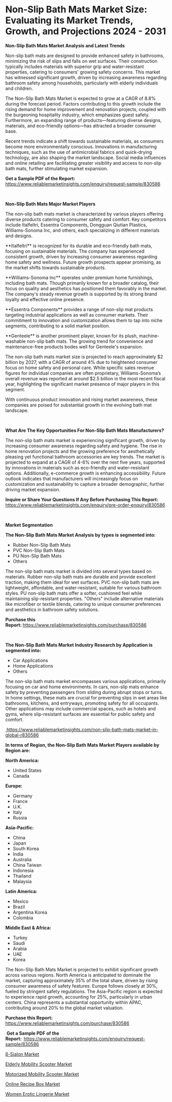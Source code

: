 <p><h1>Non-Slip Bath Mats Market Size: Evaluating its Market Trends, Growth, and Projections 2024 - 2031</h1></p><p><strong>Non-Slip Bath Mats Market Analysis and Latest Trends</strong></p>
<p><p>Non-slip bath mats are designed to provide enhanced safety in bathrooms, minimizing the risk of slips and falls on wet surfaces. Their construction typically includes materials with superior grip and water-resistant properties, catering to consumers' growing safety concerns. This market has witnessed significant growth, driven by increasing awareness regarding bathroom safety among households, particularly with elderly individuals and children.</p><p>The Non-Slip Bath Mats Market is expected to grow at a CAGR of 8.8% during the forecast period. Factors contributing to this growth include the rising demand for home improvement and renovation projects, coupled with the burgeoning hospitality industry, which emphasizes guest safety. Furthermore, an expanding range of products—featuring diverse designs, materials, and eco-friendly options—has attracted a broader consumer base.</p><p>Recent trends indicate a shift towards sustainable materials, as consumers become more environmentally conscious. Innovations in manufacturing techniques, such as the use of antimicrobial fabrics and quick-drying technology, are also shaping the market landscape. Social media influences and online retailing are facilitating greater visibility and access to non-slip bath mats, further stimulating market expansion.</p></p>
<p><strong>Get a Sample PDF of the Report:&nbsp;</strong> <a href="https://www.reliablemarketinsights.com/enquiry/request-sample/830586?utm_campaign=1340&utm_medium=2&utm_source=Github&utm_content=ia&utm_term=08102024&utm_id=non-slip-bath-mats">https://www.reliablemarketinsights.com/enquiry/request-sample/830586</a></p>
<p>&nbsp;</p>
<p><strong>Non-Slip Bath Mats Major Market Players</strong></p>
<p><p>The non-slip bath mats market is characterized by various players offering diverse products catering to consumer safety and comfort. Key competitors include Italfeltri, Essentra Components, Dongguan Qiutian Plastics, Williams-Sonoma Inc, and others, each specializing in different materials and designs.</p><p>**Italfeltri** is recognized for its durable and eco-friendly bath mats, focusing on sustainable materials. The company has experienced consistent growth, driven by increasing consumer awareness regarding home safety and wellness. Future growth prospects appear promising, as the market shifts towards sustainable products.</p><p>**Williams-Sonoma Inc** operates under premium home furnishings, including bath mats. Though primarily known for a broader catalog, their focus on quality and aesthetics has positioned them favorably in the market. The company's steady revenue growth is supported by its strong brand loyalty and effective online presence. </p><p>**Essentra Components** provides a range of non-slip mat products targeting industrial applications as well as consumer markets. Their commitment to innovation and customization allows them to tap into niche segments, contributing to a solid market position. </p><p>**Genteele** is another prominent player, known for its plush, machine-washable non-slip bath mats. The growing trend for convenience and maintenance-free products bodes well for Genteele's expansion. </p><p>The non-slip bath mats market size is projected to reach approximately $2 billion by 2027, with a CAGR of around 4% due to heightened consumer focus on home safety and personal care. While specific sales revenue figures for individual companies are often proprietary, Williams-Sonoma’s overall revenue was reported at around $2.5 billion in the most recent fiscal year, highlighting the significant market presence of major players in this segment. </p><p>With continuous product innovation and rising market awareness, these companies are poised for substantial growth in the evolving bath mat landscape.</p></p>
<p>&nbsp;</p>
<p><strong>What Are The Key Opportunities For Non-Slip Bath Mats Manufacturers?</strong></p>
<p><p>The non-slip bath mats market is experiencing significant growth, driven by increasing consumer awareness regarding safety and hygiene. The rise in home renovation projects and the growing preference for aesthetically pleasing yet functional bathroom accessories are key trends. The market is projected to expand at a CAGR of 4-6% over the next five years, supported by innovations in materials such as eco-friendly and water-resistant options. Additionally, e-commerce growth is enhancing accessibility. Future outlook indicates that manufacturers will increasingly focus on customization and sustainability to capture a broader demographic, further driving market expansion.</p></p>
<p><strong>Inquire or Share Your Questions If Any Before Purchasing This Report:</strong> <a href="https://www.reliablemarketinsights.com/enquiry/pre-order-enquiry/830586?utm_campaign=1340&utm_medium=2&utm_source=Github&utm_content=ia&utm_term=08102024&utm_id=non-slip-bath-mats">https://www.reliablemarketinsights.com/enquiry/pre-order-enquiry/830586</a></p>
<p>&nbsp;</p>
<p><strong>Market Segmentation</strong></p>
<p><strong>The Non-Slip Bath Mats Market Analysis by types is segmented into:</strong></p>
<p><ul><li>Rubber Non-Slip Bath Mats</li><li>PVC Non-Slip Bath Mats</li><li>PU Non-Slip Bath Mats</li><li>Others</li></ul></p>
<p><p>The non-slip bath mats market is divided into several types based on materials. Rubber non-slip bath mats are durable and provide excellent traction, making them ideal for wet surfaces. PVC non-slip bath mats are lightweight, affordable, and water-resistant, suitable for various bathroom styles. PU non-slip bath mats offer a softer, cushioned feel while maintaining slip-resistant properties. "Others" include alternative materials like microfiber or textile blends, catering to unique consumer preferences and aesthetics in bathroom safety solutions.</p></p>
<p><strong>Purchase this Report:&nbsp;</strong><a href="https://www.reliablemarketinsights.com/purchase/830586?utm_campaign=1340&utm_medium=2&utm_source=Github&utm_content=ia&utm_term=08102024&utm_id=non-slip-bath-mats">https://www.reliablemarketinsights.com/purchase/830586</a></p>
<p>&nbsp;</p>
<p><strong>The Non-Slip Bath Mats Market Industry Research by Application is segmented into:</strong></p>
<p><ul><li>Car Applications</li><li>Home Applications</li><li>Others</li></ul></p>
<p><p>The non-slip bath mats market encompasses various applications, primarily focusing on car and home environments. In cars, non-slip mats enhance safety by preventing passengers from sliding during abrupt stops or turns. In home settings, these mats are crucial for preventing slips in wet areas like bathrooms, kitchens, and entryways, promoting safety for all occupants. Other applications may include commercial spaces, such as hotels and gyms, where slip-resistant surfaces are essential for public safety and comfort.</p></p>
<p><a href="https://www.reliablemarketinsights.com/non-slip-bath-mats-market-in-global-r830586?utm_campaign=1340&utm_medium=2&utm_source=Github&utm_content=ia&utm_term=08102024&utm_id=non-slip-bath-mats">&nbsp;https://www.reliablemarketinsights.com/non-slip-bath-mats-market-in-global-r830586</a></p>
<p><strong>In terms of Region, the Non-Slip Bath Mats Market Players available by Region are:</strong></p>
<p>
    <p> <strong> North America: </strong>
        <ul>
            <li>United States</li>
            <li>Canada</li>
        </ul>
        </p> 
    <p> <strong> Europe: </strong>
        <ul>
            <li>Germany</li>
            <li>France</li>
            <li>U.K.</li>
            <li>Italy</li>
            <li>Russia</li>
        </ul>
        </p> 
    <p> <strong> Asia-Pacific: </strong>
        <ul>
            <li>China</li>
            <li>Japan</li>
            <li>South Korea</li>
            <li>India</li>
            <li>Australia</li>
            <li>China Taiwan</li>
            <li>Indonesia</li>
            <li>Thailand</li>
            <li>Malaysia</li>
        </ul>
        </p> 
    <p> <strong> Latin America: </strong>
        <ul>
            <li>Mexico</li>
            <li>Brazil</li>
            <li>Argentina Korea</li>
            <li>Colombia</li>
        </ul>
        </p> 
    <p> <strong> Middle East & Africa: </strong>
        <ul>
            <li>Turkey</li>
            <li>Saudi</li>
            <li>Arabia</li>
            <li>UAE</li>
            <li>Korea</li>
        </ul>
    </p>
    </p>
<p><p>The Non-Slip Bath Mats Market is projected to exhibit significant growth across various regions. North America is anticipated to dominate the market, capturing approximately 35% of the total share, driven by rising consumer awareness of safety features. Europe follows closely at 30%, fueled by stringent safety regulations. The Asia-Pacific region is expected to experience rapid growth, accounting for 25%, particularly in urban centers. China represents a substantial opportunity within APAC, contributing around 20% to the global market valuation.</p></p>
<p><strong>Purchase this Report: </strong><a href="https://www.reliablemarketinsights.com/purchase/830586?utm_campaign=1340&utm_medium=2&utm_source=Github&utm_content=ia&utm_term=08102024&utm_id=non-slip-bath-mats">https://www.reliablemarketinsights.com/purchase/830586</a></p>
<p>&nbsp;<strong>Get a Sample PDF of the Report:&nbsp;&nbsp;</strong><a href="https://www.reliablemarketinsights.com/enquiry/request-sample/830586?utm_campaign=1340&utm_medium=2&utm_source=Github&utm_content=ia&utm_term=08102024&utm_id=non-slip-bath-mats">https://www.reliablemarketinsights.com/enquiry/request-sample/830586</a></p>
<p><strong></strong></p>
<p><p><a href="https://github.com/marloy8/Market-Research-Report-List-6/blob/main/b-sialon-market.md?utm_campaign=1340&utm_medium=2&utm_source=Github&utm_content=ia&utm_term=08102024&utm_id=non-slip-bath-mats">β-Sialon Market</a></p><p><a href="https://www.linkedin.com/pulse/navigating-global-elderly-mobility-scooter-market-from-k7l7e?utm_campaign=1340&utm_medium=2&utm_source=Github&utm_content=ia&utm_term=08102024&utm_id=non-slip-bath-mats">Elderly Mobility Scooter Market</a></p><p><a href="https://www.linkedin.com/pulse/motorized-mobility-scooter-sector-surge-113-growth-roadmap-uvtge?utm_campaign=1340&utm_medium=2&utm_source=Github&utm_content=ia&utm_term=08102024&utm_id=non-slip-bath-mats">Motorized Mobility Scooter Market</a></p><p><a href="https://issuu.com/reportprime-2/docs/online-recipe-box-market-size-2030._38a9228d0201c8?utm_campaign=1340&utm_medium=2&utm_source=Github&utm_content=ia&utm_term=08102024&utm_id=non-slip-bath-mats">Online Recipe Box Market</a></p><p><a href="https://www.linkedin.com/pulse/global-women-erotic-lingerie-industry-research-report-urxde?utm_campaign=1340&utm_medium=2&utm_source=Github&utm_content=ia&utm_term=08102024&utm_id=non-slip-bath-mats">Women Erotic Lingerie Market</a></p></p>